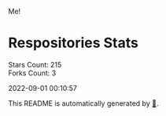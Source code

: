 Me!

# Respositories Stats
Stars Count: 215  
Forks Count: 3

2022-09-01 00:10:57  

This README is automatically generated by [🐰](https://github.com/rnitta/rnitta).
